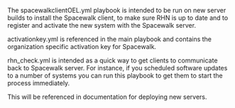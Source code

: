 The spacewalkclientOEL.yml playbook is intended to be run on new server builds to install the Spacewalk client, to make sure RHN is up to date and to register and activate the new system with the Spacewalk server.

activationkey.yml is referenced in the main playbook and contains the organization specific activation key for Spacewalk.

rhn_check.yml is intended as a quick way to get clients to communicate back to Spacewalk server.  For instance, if you scheduled software updates to a number of systems you can run this playbook to get them to start the process immediately.

This will be referenced in documentation for deploying new servers. 


